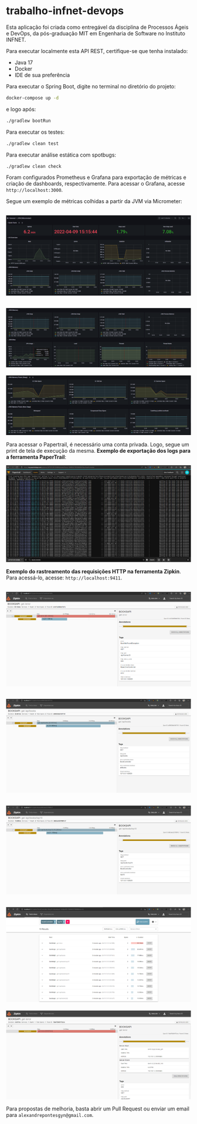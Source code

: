 # trabalho-infnet-devops

Esta aplicação foi criada como entregável da disciplina de Processos Ágeis e DevOps, da pós-graduação MIT em Engenharia de Software no Instituto INFNET.

Para executar localmente esta API REST, certifique-se que tenha instalado:
- Java 17
- Docker
- IDE de sua preferência

Para executar o Spring Boot, digite no terminal no diretório do projeto:

~~~bash
docker-compose up -d
~~~

e logo após:

~~~bash
./gradlew bootRun
~~~

Para executar os testes:
~~~bash
./gradlew clean test
~~~

Para executar análise estática com spotbugs:
~~~bash
./gradlew clean check
~~~
Foram configurados Prometheus e Grafana para exportação de métricas e criação de dashboards, respectivamente. Para acessar o Grafana,
acesse `http://localhost:3000`.

Segue um exemplo de métricas colhidas a partir da JVM via Micrometer:

![Imagem 1](images/img1.png)
---------------------------------------------------
![Imagem 2](images/img2.png)
---------------------------------------------------
![Imagem 3](images/img3.png)

Para acessar o Papertrail, é necessário uma conta privada. Logo, segue um print de tela de execução da mesma.
**Exemplo de exportação dos logs para a ferramenta PaperTrail**:

![Imagem_4](images/img4.png)

**Exemplo do rastreamento das requisições HTTP na ferramenta Zipkin**. Para acessá-lo, acesse: `http://localhost:9411`.


![Imagem_5](images/img5.png)
---------------------------------------------------
![Imagem_6](images/img6.png)
---------------------------------------------------
![Imagem_7](images/img7.png)
---------------------------------------------------
![Imagem_8](images/img8.png)
---------------------------------------------------
![Imagem_9](images/img9.png)


Para propostas de melhoria, basta abrir um Pull Request ou enviar um
email para `alexandrepontesgyn@gmail.com`.